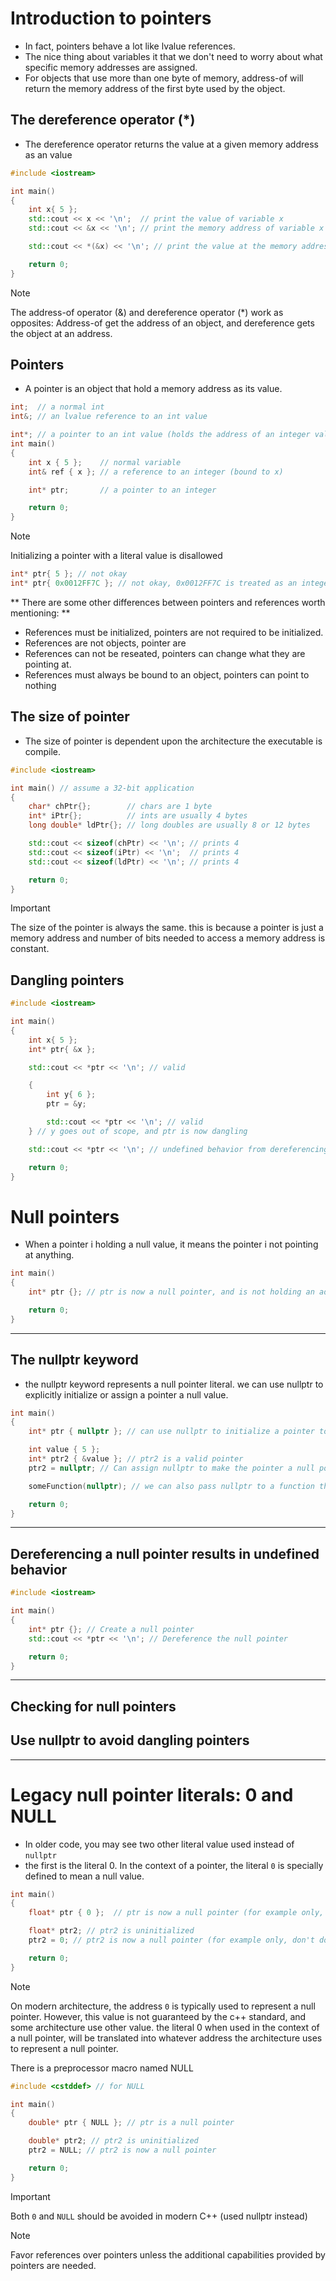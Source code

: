# Introduction to pointers
- In fact, pointers behave a lot like lvalue references.
- The nice thing about variables it that we don't need to worry about what specific memory addresses are assigned.
- For objects that use more than one byte of memory, address-of will return the memory address of the first byte used by the object.

## The dereference operator (*)
- The dereference operator returns the value at a given memory address as an value

```cpp
#include <iostream>

int main()
{
    int x{ 5 };
    std::cout << x << '\n';  // print the value of variable x
    std::cout << &x << '\n'; // print the memory address of variable x

    std::cout << *(&x) << '\n'; // print the value at the memory address of variable x (parentheses not required, but make it easier to read)

    return 0;
}
```

> [!NOTE]
> The address-of operator (&) and dereference operator (*) work as opposites: Address-of get the address of an object, and dereference gets the object at an address.

## Pointers
* A pointer is an object that hold a memory address as its value.

```cpp
int;  // a normal int
int&; // an lvalue reference to an int value

int*; // a pointer to an int value (holds the address of an integer value)
int main()
{
    int x { 5 };    // normal variable
    int& ref { x }; // a reference to an integer (bound to x)

    int* ptr;       // a pointer to an integer

    return 0;
}
```

> [!NOTE]
> Initializing a pointer with a literal value is disallowed
```cpp
int* ptr{ 5 }; // not okay
int* ptr{ 0x0012FF7C }; // not okay, 0x0012FF7C is treated as an integer literal

```

** There are some other differences between pointers and references worth mentioning: **
- References must be initialized, pointers are not required to be initialized.
- References are not objects, pointer are
- References can not be reseated, pointers can change what they are pointing at.
- References must always be bound to an object, pointers can point to nothing

## The size of pointer
- The size of pointer is dependent upon the architecture the executable is compile.

```cpp
#include <iostream>

int main() // assume a 32-bit application
{
    char* chPtr{};        // chars are 1 byte
    int* iPtr{};          // ints are usually 4 bytes
    long double* ldPtr{}; // long doubles are usually 8 or 12 bytes

    std::cout << sizeof(chPtr) << '\n'; // prints 4
    std::cout << sizeof(iPtr) << '\n';  // prints 4
    std::cout << sizeof(ldPtr) << '\n'; // prints 4

    return 0;
}

```
> [!IMPORTANT]
> The size of the pointer is always the same.
> this is because a pointer is just a memory address
> and number of bits needed to access a memory address is constant.

## Dangling pointers
```cpp
#include <iostream>

int main()
{
    int x{ 5 };
    int* ptr{ &x };

    std::cout << *ptr << '\n'; // valid

    {
        int y{ 6 };
        ptr = &y;

        std::cout << *ptr << '\n'; // valid
    } // y goes out of scope, and ptr is now dangling

    std::cout << *ptr << '\n'; // undefined behavior from dereferencing a dangling pointer

    return 0;
}
```

# Null pointers
- When a pointer i holding a null value, it means the pointer i not pointing at anything.

```cpp
int main()
{
    int* ptr {}; // ptr is now a null pointer, and is not holding an address

    return 0;
}

```

---

## The nullptr keyword
- the nullptr keyword represents a null pointer literal. we can use nullptr to explicitly initialize or assign a pointer a null value.

```cpp
int main()
{
    int* ptr { nullptr }; // can use nullptr to initialize a pointer to be a null pointer

    int value { 5 };
    int* ptr2 { &value }; // ptr2 is a valid pointer
    ptr2 = nullptr; // Can assign nullptr to make the pointer a null pointer

    someFunction(nullptr); // we can also pass nullptr to a function that has a pointer parameter

    return 0;
}
```

---- 
## Dereferencing a null pointer results in undefined behavior

```cpp
#include <iostream>

int main()
{
    int* ptr {}; // Create a null pointer
    std::cout << *ptr << '\n'; // Dereference the null pointer

    return 0;
}
```

---

## Checking for null pointers

## Use nullptr to avoid dangling pointers
---
# Legacy null pointer literals: 0 and NULL
- In older code, you may see two other literal value used instead of `nullptr`
- the first is the literal 0. In the context of a pointer, the literal `0` is specially defined to mean a null value.

```cpp
int main()
{
    float* ptr { 0 };  // ptr is now a null pointer (for example only, don't do this)

    float* ptr2; // ptr2 is uninitialized
    ptr2 = 0; // ptr2 is now a null pointer (for example only, don't do this)

    return 0;
}
```

> [!NOTE]
> On modern architecture, the address `0` is typically used to represent a null pointer. However, this value is not guaranteed by the c++ standard, and some architecture use other value. the literal 0 when used in the context of a null pointer, will be translated into whatever address the architecture uses to represent a null pointer.
>
> There is a preprocessor macro named NULL

```cpp
#include <cstddef> // for NULL

int main()
{
    double* ptr { NULL }; // ptr is a null pointer

    double* ptr2; // ptr2 is uninitialized
    ptr2 = NULL; // ptr2 is now a null pointer

    return 0;
}
```

> [!IMPORTANT]
> Both `0` and `NULL` should be avoided in modern C++ (used nullptr instead)

> [!NOTE]
> Favor references over pointers unless the additional capabilities provided by pointers are needed.